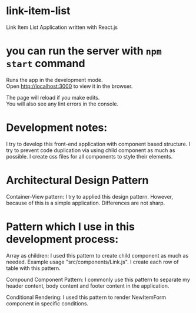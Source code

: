 # link-item-list
Link Item List Application written with React.js

# you can run the server with `npm start` command
Runs the app in the development mode.\
Open [http://localhost:3000](http://localhost:3000) to view it in the browser.

The page will reload if you make edits.\
You will also see any lint errors in the console.

# Development notes:
I try to develop this front-end application with component based structure. I try to prevent code duplication via using child component as much as possible. I create css files for all components to style their elements.

# Architectural Design Pattern
Container-View pattern: I try to applied this design pattern. However, because of this is a simple application. Differences are not sharp.

# Pattern which I use in this development process:
Array as children: I used this pattern to create child component as much as needed. Example usage "src/components/Link.js". I create each row of table with this pattern.

Compound Component Pattern: I commonly use this pattern to separate my header content, body content and footer content in the application.

Conditional Rendering: I used this pattern to render NewItemForm component in specific conditions.
